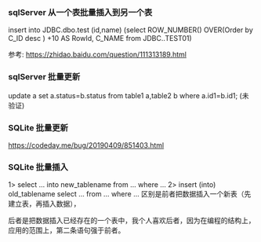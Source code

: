 ### sqlServer 从一个表批量插入到另一个表
insert into JDBC.dbo.test (id,name) (select 	ROW_NUMBER() OVER(Order by C_ID desc ) +10 AS RowId, C_NAME from JDBC..TEST01)  

参考: https://zhidao.baidu.com/question/111313189.html


### sqlServer 批量更新
update a set a.status=b.status from table1 a,table2 b where   a.id1=b.id1; (未验证)

### SQLite 批量更新
https://codeday.me/bug/20190409/851403.html

### SQLite 批量插入
1> select ... into new_tablename from ... where ... 
2> insert (into) old_tablename select ... from ... where ... 
区别是前者把数据插入一个新表（先建立表，再插入数据），

后者是把数据插入已经存在的一个表中，我个人喜欢后者，因为在编程的结构上，应用的范围上，第二条语句强于前者。
